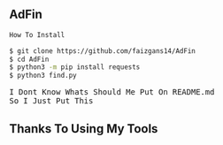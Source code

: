 ## AdFin

```bash
How To Install

$ git clone https://github.com/faizgans14/AdFin
$ cd AdFin
$ python3 -m pip install requests
$ python3 find.py

```
<pre>I Dont Know Whats Should Me Put On README.md
So I Just Put This
</pre>

## Thanks To Using My Tools



